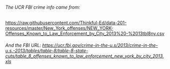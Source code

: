 ###### The UCR FBI crime info came from:
https://raw.githubusercontent.com/Thinkful-Ed/data-201-resources/master/New_York_offenses/NEW_YORK-Offenses_Known_to_Law_Enforcement_by_City_2013%20-%2013tbl8ny.csv  

###### And the FBI URL: https://ucr.fbi.gov/crime-in-the-u.s/2013/crime-in-the-u.s.-2013/tables/table-8/table-8-state-cuts/table_8_offenses_known_to_law_enforcement_new_york_by_city_2013.xls
